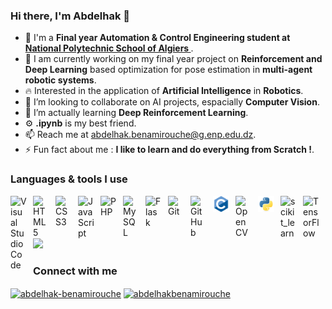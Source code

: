 ### Hi there, I'm Abdelhak 👋

- 🏢 I'm a **Final year Automation & Control Engineering student at <a href = "https://www.enp.edu.dz/en/">National Polytechnic School of Algiers </a>**.
- 🔭 I am currently working on my final year project on **Reinforcement and Deep Learning** based optimization for pose estimation in **multi-agent robotic systems**.
- 🔥 Interested in the application of **Artificial Intelligence** in **Robotics**.
- 👯 I’m looking to collaborate on AI projects, espacially **Computer Vision**.
- 🌱 I’m actually learning **Deep Reinforcement Learning**.
- ⚙️ **.ipynb** is my best friend.
- 📫 Reach me at abdelhak.benamirouche@g.enp.edu.dz.
- ⚡ Fun fact about me : **I like to learn and do everything from Scratch !**.

### Languages & tools I use

<img align="left" alt="Visual Studio Code" width="26px" src="https://cdn.jsdelivr.net/gh/devicons/devicon/icons/vscode/vscode-original.svg" style="padding-right:10px;" />
<img align="left" alt="HTML5" width="26px" src="https://cdn.jsdelivr.net/gh/devicons/devicon/icons/html5/html5-original.svg" style="padding-right:10px;" />
<img align="left" alt="CSS3" width="26px" src="https://cdn.jsdelivr.net/gh/devicons/devicon/icons/css3/css3-original.svg" style="padding-right:10px;" />
<img align="left" alt="JavaScript" width="26px" src="https://cdn.jsdelivr.net/gh/devicons/devicon/icons/javascript/javascript-original.svg" style="padding-right:10px;" />
<img align="left" alt="PHP" width="26px" src="https://cdn.jsdelivr.net/gh/devicons/devicon/icons/php/php-original.svg" style="padding-right:10px;" />
<img align="left" alt="MySQL" width="26px" src="https://cdn.jsdelivr.net/gh/devicons/devicon/icons/mysql/mysql-original.svg" style="padding-right:10px;" />
<img align="left" alt="Flask" width="26px" src="https://cdn.jsdelivr.net/gh/devicons/devicon/icons/flask/flask-original.svg" style="padding-right:10px;" />

<img align="left" alt="Git" width="26px" src="https://cdn.jsdelivr.net/gh/devicons/devicon/icons/git/git-original.svg" style="padding-right:10px;" />
<img align="left" alt="GitHub" width="26px" src="https://user-images.githubusercontent.com/3369400/139447912-e0f43f33-6d9f-45f8-be46-2df5bbc91289.png" style="padding-right:10px;" />

<img align="left" src="https://raw.githubusercontent.com/devicons/devicon/master/icons/c/c-original.svg" alt="c" width="26" style="padding-right:10px;"/>

<img align="left" alt ="OpenCV" width="26px" src="https://www.vectorlogo.zone/logos/opencv/opencv-icon.svg" alt="opencv" style="padding-right:10px;"/>
<img  align="left" alt ="Python" width="26px" src="https://raw.githubusercontent.com/devicons/devicon/master/icons/python/python-original.svg" style="padding-right:10px;"/>
<img  align="left" alt ="scikit_learn" width="26px" src="https://upload.wikimedia.org/wikipedia/commons/0/05/Scikit_learn_logo_small.svg" style="padding-right:10px;"/>
<img  align="left" alt ="TensorFlow" width="26px" src="https://www.vectorlogo.zone/logos/tensorflow/tensorflow-icon.svg" style="padding-right:10px;"/>

<br>

<img src="https://img.shields.io/badge/TensorFlow-FF6F00?style=for-the-badge&logo=tensorflow&logoColor=white">&nbsp;
<br>

### Connect with me

<a href="https://www.linkedin.com/in/abdelhak-benamirouche/" target="blank"><img align="center" src="https://raw.githubusercontent.com/rahuldkjain/github-profile-readme-generator/master/src/images/icons/Social/linked-in-alt.svg" alt= "abdelhak-benamirouche" height="30" width="40"/></a>
<a href="https://www.kaggle.com/abdelhakbenamirouche" target="blank"><img align="center" src="https://raw.githubusercontent.com/rahuldkjain/github-profile-readme-generator/master/src/images/icons/Social/kaggle.svg" alt="abdelhakbenamirouche" height="30" width="40" /></a>

<!--
**abdelhakBenamirouche/abdelhakBenamirouche** is a ✨ _special_ ✨ repository because its `README.md` (this file) appears on your GitHub profile.

Here are some ideas to get you started:

- 🔭 I’m currently working on ...
- 🌱 I’m currently learning ...
- 👯 I’m looking to collaborate on ...
- 🤔 I’m looking for help with ...
- 💬 Ask me about ...
- 📫 How to reach me: ...
- 😄 Pronouns: ...
- ⚡ Fun fact: ...

### Tools

<img src="https://img.shields.io/badge/-Python-05122A?style=flat&logo=python&color=yellow">&nbsp;
<img src="https://img.shields.io/badge/-tesnorflow-05122A?style=flat&logo=tensorflow&color=lightgrey">&nbsp;
<img src="https://img.shields.io/badge/-OpenCv-05122A?style=flat&logo=OpenCv&color=red">&nbsp;
<img src="https://img.shields.io/badge/CSS3-1572B6.svg?style=flat&logo=CSS3&logoColor=white">&nbsp;
<img src="https://img.shields.io/badge/HTML5-E34F26.svg?style=flat&logo=HTML5&logoColor=white">&nbsp;
<img src="https://img.shields.io/badge/Flutter-02569B.svg?style=flat&logo=Flutter&logoColor=white">&nbsp;
<img src="https://img.shields.io/badge/Dart-0175C2.svg?style=flat&logo=Dart&logoColor=white">&nbsp;
<img src="https://img.shields.io/badge/Visual%20Studio%20Code-007ACC.svg?style=flat&logo=Visual-Studio-Code&logoColor=white">&nbsp;\
<img src="https://img.shields.io/badge/Google%20Colab-F9AB00.svg?style=flat&logo=Google-Colab&logoColor=white">&nbsp;
<img src="https://img.shields.io/badge/LaTeX-008080.svg?style=flat&logo=LaTeX&logoColor=white">&nbsp;
<img src="https://img.shields.io/badge/Linux-FCC624.svg?style=flat&logo=Linux&logoColor=black">&nbsp;
<img src="https://img.shields.io/badge/Arduino-00979D.svg?style=flat&logo=Arduino&logoColor=white">&nbsp;
-->
